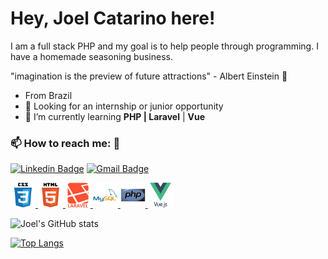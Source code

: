 
# Hey, Joel Catarino here!
I am a full stack PHP and my goal is to help people through programming. I have a homemade seasoning business. 

"imagination is the preview of future attractions" - Albert Einstein 🧠

- From Brazil
- :rocket: Looking for an internship or junior opportunity
- 🌱 I’m currently learning **PHP | Laravel** | **Vue**


<h3 align="left">📫 How to reach me: 🧙</h3>

[![Linkedin Badge](https://img.shields.io/badge/-LinkedIn-blue?style=flat-square&logo=Linkedin&logoColor=white&link=https://www.linkedin.com/in/joel-catarino-977a8a19b/)](https://www.linkedin.com/in/joel-catarino-977a8a19b/) [![Gmail Badge](https://img.shields.io/badge/-Gmail-c14438?style=flat-square&logo=Gmail&logoColor=white&link=mailto:joelscatarino@outlook.com)](mailto:joelscatarino@outlook.com)
  

<p align="left"> <a href="https://www.w3schools.com/css/" target="_blank"> <img src="https://raw.githubusercontent.com/devicons/devicon/master/icons/css3/css3-original-wordmark.svg" alt="css3" width="40" height="40"/> </a> <a href="https://www.w3.org/html/" target="_blank"> <img src="https://raw.githubusercontent.com/devicons/devicon/master/icons/html5/html5-original-wordmark.svg" alt="html5" width="40" height="40"/> </a> <a href="https://laravel.com/" target="_blank"> <img src="https://raw.githubusercontent.com/devicons/devicon/master/icons/laravel/laravel-plain-wordmark.svg" alt="laravel" width="40" height="40"/> </a> </a> <a href="https://www.mysql.com/" target="_blank"> <img src="https://raw.githubusercontent.com/devicons/devicon/master/icons/mysql/mysql-original-wordmark.svg" alt="mysql" width="40" height="40"/> </a> <a href="https://www.php.net" target="_blank"> <img src="https://raw.githubusercontent.com/devicons/devicon/master/icons/php/php-original.svg" alt="php" width="40" height="40"/> </a> <a href="https://vuejs.org/" target="_blank"> <img src="https://raw.githubusercontent.com/devicons/devicon/master/icons/vuejs/vuejs-original-wordmark.svg" alt="vuejs" width="40" height="40"/> </a> </p>

![Joel's GitHub stats](https://github-readme-stats.vercel.app/api?username=joelcatarino&show_icons=true&theme=radical)


[![Top Langs](https://github-readme-stats.vercel.app/api/top-langs/?username=joelcatarino&exclude_repo=github-readme-stats,anuraghazra.github.io)](https://github.com/joelcatarino/github-readme-stats)

